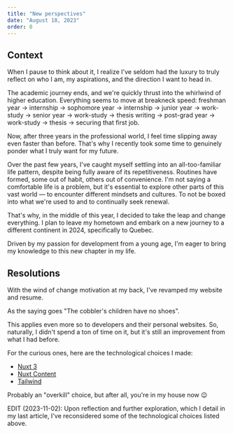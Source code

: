```yaml
---
title: "New perspectives"
date: "August 18, 2023"
order: 0
---
```


## Context

When I pause to think about it, I realize I've seldom had the luxury to truly reflect on who I am, my aspirations, and the direction I want to head in.

The academic journey ends, and we're quickly thrust into the whirlwind of higher education. Everything seems to move at breakneck speed: freshman year → internship → sophomore year → internship → junior year → work-study → senior year → work-study → thesis writing → post-grad year → work-study → thesis → securing that first job.

Now, after three years in the professional world, I feel time slipping away even faster than before. That's why I recently took some time to genuinely ponder what I truly want for my future.

Over the past few years, I've caught myself settling into an all-too-familiar life pattern, despite being fully aware of its repetitiveness. Routines have formed, some out of habit, others out of convenience. I'm not saying a comfortable life is a problem, but it's essential to explore other parts of this vast world — to encounter different mindsets and cultures. To not be boxed into what we're used to and to continually seek renewal.

That's why, in the middle of this year, I decided to take the leap and change everything. I plan to leave my hometown and embark on a new journey to a different continent in 2024, specifically to Quebec.

Driven by my passion for development from a young age, I'm eager to bring my knowledge to this new chapter in my life.

## Resolutions

With the wind of change motivation at my back, I've revamped my website and resume.

As the saying goes "The cobbler's children have no shoes".

This applies even more so to developers and their personal websites. So, naturally, I didn't spend a ton of time on it, but it's still an improvement from what I had before.

For the curious ones, here are the technological choices I made:

* [Nuxt 3](https://nuxt.com/)
* [Nuxt Content](https://content.nuxtjs.org/)
* [Tailwind](https://tailwindcss.com/)

Probably an "overkill" choice, but after all, you're in my house now 😉

EDIT (2023-11-02): Upon reflection and further exploration, which I detail in my last article, I've reconsidered some of the technological choices listed above.